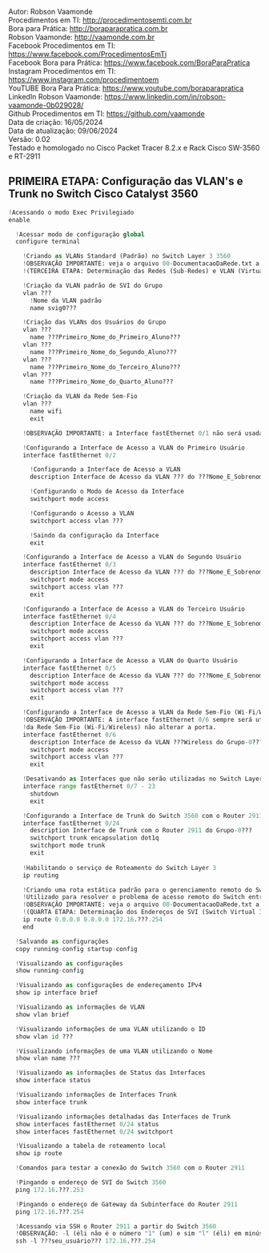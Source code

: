 Autor: Robson Vaamonde<br>
Procedimentos em TI: http://procedimentosemti.com.br<br>
Bora para Prática: http://boraparapratica.com.br<br>
Robson Vaamonde: http://vaamonde.com.br<br>
Facebook Procedimentos em TI: https://www.facebook.com/ProcedimentosEmTi<br>
Facebook Bora para Prática: https://www.facebook.com/BoraParaPratica<br>
Instagram Procedimentos em TI: https://www.instagram.com/procedimentoem<br>
YouTUBE Bora Para Prática: https://www.youtube.com/boraparapratica<br>
LinkedIn Robson Vaamonde: https://www.linkedin.com/in/robson-vaamonde-0b029028/<br>
Github Procedimentos em TI: https://github.com/vaamonde<br>
Data de criação: 16/05/2024<br>
Data de atualização: 09/06/2024<br>
Versão: 0.02<br>
Testado e homologado no Cisco Packet Tracer 8.2.x e Rack Cisco SW-3560 e RT-2911

## PRIMEIRA ETAPA: Configuração das VLAN's e Trunk no Switch Cisco Catalyst 3560 

```python
!Acessando o modo Exec Privilegiado
enable

  !Acessar modo de configuração global
  configure terminal

    !Criando as VLANs Standard (Padrão) no Switch Layer 3 3560
    !OBSERVAÇÃO IMPORTANTE: veja o arquivo 00-DocumentacaoDaRede.txt a partir da linha: 77
    !(TERCEIRA ETAPA: Determinação das Redes (Sub-Redes) e VLAN (Virtual-LAN) de Cada Grupo)

    !Criação da VLAN padrão de SVI do Grupo
    vlan ???
      !Nome da VLAN padrão
      name svig0???

    !Criação das VLANs dos Usuários do Grupo
    vlan ???
      name ???Primeiro_Nome_do_Primeiro_Aluno??? 
    vlan ???
      name ???Primeiro_Nome_do_Segundo_Aluno???
    vlan ???
      name ???Primeiro_Nome_do_Terceiro_Aluno???
    vlan ???
      name ???Primeiro_Nome_do_Quarto_Aluno???

    !Criação da VLAN da Rede Sem-Fio
    vlan ???
      name wifi
      exit

    !OBSERVAÇÃO IMPORTANTE: a Interface fastEthernet 0/1 não será usada nesse projeto (Interface Reservada).

    !Configurando a Interface de Acesso a VLAN do Primeiro Usuário
    interface fastEthernet 0/2

      !Configurando a Interface de Acesso a VLAN
      description Interface de Acesso da VLAN ??? do ???Nome_E_Sobrenome_Primeiro_Usuário???

      !Configurando o Modo de Acesso da Interface
      switchport mode access

      !Configurando o Acesso a VLAN
      switchport access vlan ???

      !Saindo da configuração da Interface
      exit

    !Configurando a Interface de Acesso a VLAN do Segundo Usuário
    interface fastEthernet 0/3
      description Interface de Acesso da VLAN ??? do ???Nome_E_Sobrenome_Segundo_Usuário???
      switchport mode access
      switchport access vlan ???
      exit

    !Configurando a Interface de Acesso a VLAN do Terceiro Usuário
    interface fastEthernet 0/4
      description Interface de Acesso da VLAN ??? do ???Nome_E_Sobrenome_Terceiro_Usuário???
      switchport mode access
      switchport access vlan ???
      exit

    !Configurando a Interface de Acesso a VLAN do Quarto Usuário
    interface fastEthernet 0/5
      description Interface de Acesso da VLAN ??? do ???Nome_E_Sobrenome_Quarto_Usuário???
      switchport mode access
      switchport access vlan ???
      exit

    !Configurando a Interface de Acesso a VLAN da Rede Sem-Fio (Wi-Fi/Wireless)
    !OBSERVAÇÃO IMPORTANTE: A interface fastEthernet 0/6 sempre será utilizada para a VLAN
    !da Rede Sem-Fio (Wi-Fi/Wireless) não alterar a porta.
    interface fastEthernet 0/6
      description Interface de Acesso da VLAN ???Wireless do Grupo-0???
      switchport mode access
      switchport access vlan ???
      exit

    !Desativando as Interfaces que não serão utilizadas no Switch Layer 3 3560
    interface range fastEthernet 0/7 - 23
      shutdown
      exit

    !Configurando a Interface de Trunk do Switch 3560 com o Router 2911
    interface fastEthernet 0/24
      description Interface de Trunk com o Router 2911 do Grupo-0???
      switchport trunk encapsulation dot1q
      switchport mode trunk
      exit
    
    !Habilitando o serviço de Roteamento do Switch Layer 3
    ip routing

    !Criando uma rota estática padrão para o gerenciamento remoto do Switch Layer 3
    !Utilizado para resolver o problema de acesso remoto do Switch entre VLANs
    !OBSERVAÇÃO IMPORTANTE: veja o arquivo 00-DocumentacaoDaRede.txt a partir da linha: 129 
    !(QUARTA ETAPA: Determinação dos Endereços de SVI (Switch Virtual Interface) e Gateway de cada Grupo)
    ip route 0.0.0.0 0.0.0.0 172.16.???.254
    end

  !Salvando as configurações
  copy running-config startup-config

  !Visualizando as configurações
  show running-config

  !Visualizando as configurações de endereçamento IPv4
  show ip interface brief

  !Visualizando as informações de VLAN
  show vlan brief

  !Visualizando informações de uma VLAN utilizando o ID
  show vlan id ???

  !Visualizando informações de uma VLAN utilizando o Nome
  show vlan name ???

  !Visualizando as informações de Status das Interfaces
  show interface status

  !Visualizando informações de Interfaces Trunk
  show interface trunk

  !Visualizando informações detalhadas das Interfaces de Trunk
  show interfaces fastEthernet 0/24 status
  show interfaces fastEthernet 0/24 switchport

  !Visualizando a tabela de roteamento local
  show ip route

  !Comandos para testar a conexão do Switch 3560 com o Router 2911

  !Pingando o endereço de SVI do Switch 3560
  ping 172.16.???.253

  !Pingando o endereço de Gateway da Subinterface do Router 2911 
  ping 172.16.???.254

  !Acessando via SSH o Router 2911 a partir do Switch 3560
  !OBSERVAÇÃO: -l (éli não é o número "1" (um) e sim "l" (éli) em minúsculo)
  ssh -l ???seu_usuário??? 172.16.???.254
```